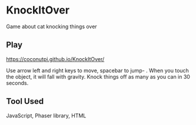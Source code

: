 # KnockItOver

Game about cat knocking things over

## Play

https://coconutpi.github.io/KnockItOver/

Use arrow left and right keys to move, spacebar to jump- . 
When you touch the object, it will fall with gravity.
Knock things off as many as you can in 30 seconds.

##  Tool Used

JavaScript, Phaser library, HTML
